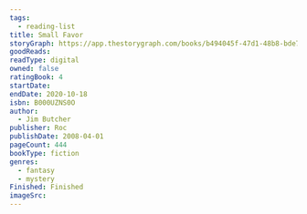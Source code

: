 ```yaml
---
tags:
  - reading-list
title: Small Favor
storyGraph: https://app.thestorygraph.com/books/b494045f-47d1-48b8-bde7-70b739313bff
goodReads:
readType: digital
owned: false
ratingBook: 4
startDate:
endDate: 2020-10-18
isbn: B000UZNS0O
author:
  - Jim Butcher
publisher: Roc
publishDate: 2008-04-01
pageCount: 444
bookType: fiction
genres:
  - fantasy
  - mystery
Finished: Finished
imageSrc:
---
```

